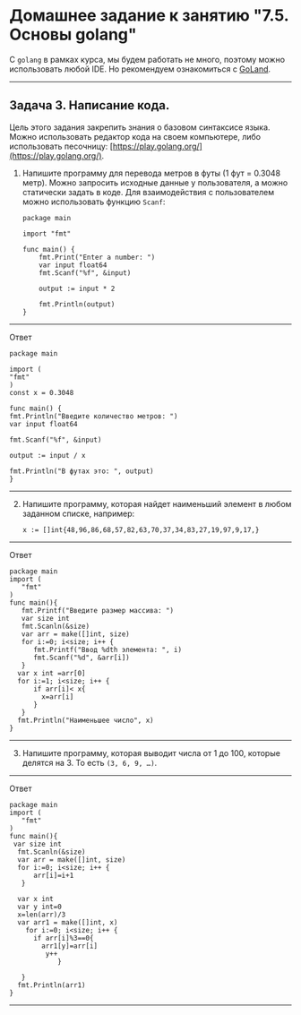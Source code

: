# Домашнее задание к занятию "7.5. Основы golang"

С `golang` в рамках курса, мы будем работать не много, поэтому можно использовать любой IDE. 
Но рекомендуем ознакомиться с [GoLand](https://www.jetbrains.com/ru-ru/go/).  

---

## Задача 3. Написание кода. 
Цель этого задания закрепить знания о базовом синтаксисе языка. Можно использовать редактор кода 
на своем компьютере, либо использовать песочницу: [https://play.golang.org/](https://play.golang.org/).

1. Напишите программу для перевода метров в футы (1 фут = 0.3048 метр). Можно запросить исходные данные 
у пользователя, а можно статически задать в коде.
    Для взаимодействия с пользователем можно использовать функцию `Scanf`:
    ```
    package main
    
    import "fmt"
    
    func main() {
        fmt.Print("Enter a number: ")
        var input float64
        fmt.Scanf("%f", &input)
    
        output := input * 2
    
        fmt.Println(output)    
    }
    ```

---
Ответ
```
package main

import (
"fmt"
)
const x = 0.3048

func main() {
fmt.Println("Введите количество метров: ")
var input float64

fmt.Scanf("%f", &input)

output := input / x

fmt.Println("В футах это: ", output)
}

```
---

2. Напишите программу, которая найдет наименьший элемент в любом заданном списке, например:
    ```
    x := []int{48,96,86,68,57,82,63,70,37,34,83,27,19,97,9,17,}
    ```

---
Ответ
```
package main
import (
   "fmt"
)
func main(){
   fmt.Printf("Введите размер массива: ")
   var size int
   fmt.Scanln(&size)
   var arr = make([]int, size)
   for i:=0; i<size; i++ {
      fmt.Printf("Ввод %dth элемента: ", i)
      fmt.Scanf("%d", &arr[i])
   }
  var x int =arr[0]
  for i:=1; i<size; i++ {
      if arr[i]< x{
        x=arr[i]
      }
   }
  fmt.Println("Наименьшее число", x)
}
```
---


3. Напишите программу, которая выводит числа от 1 до 100, которые делятся на 3. То есть `(3, 6, 9, …)`.

---
Ответ
```
package main
import (
   "fmt"
)
func main(){
 var size int
  fmt.Scanln(&size)
  var arr = make([]int, size)
  for i:=0; i<size; i++ {
      arr[i]=i+1
   }
  
  var x int
  var y int=0
  x=len(arr)/3
  var arr1 = make([]int, x)
    for i:=0; i<size; i++ {
      if arr[i]%3==0{
        arr1[y]=arr[i]
         y++
            }
     
   }
  fmt.Println(arr1)
}
```
---




